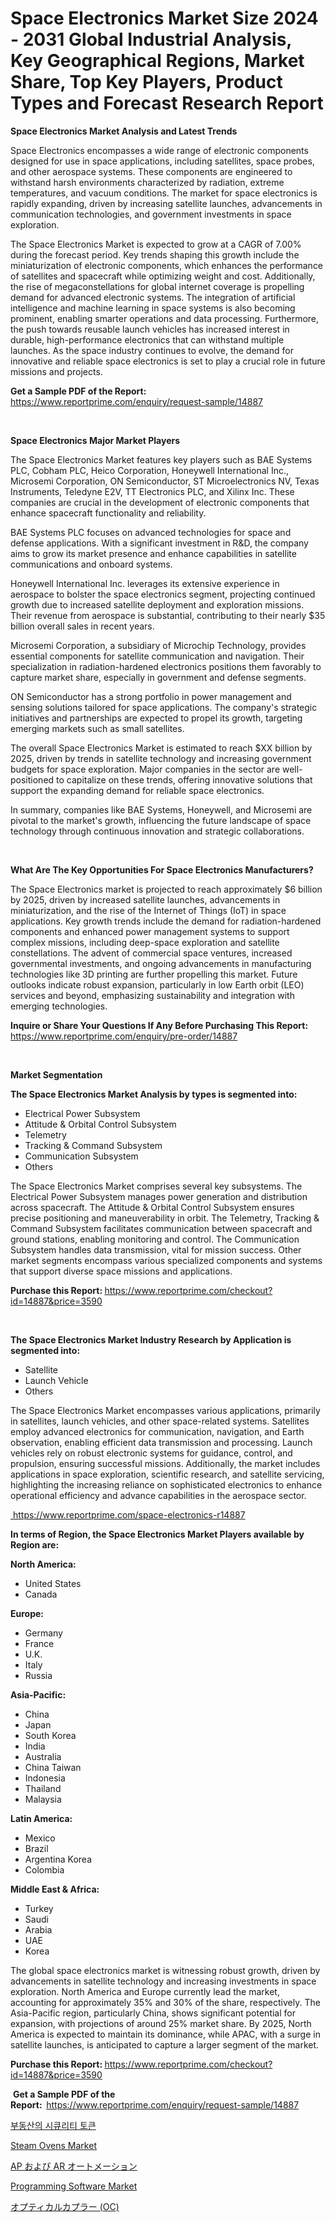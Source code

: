 <p><h1>Space Electronics Market Size 2024 - 2031 Global Industrial Analysis, Key Geographical Regions, Market Share, Top Key Players, Product Types and Forecast Research Report</h1></p><p><strong>Space Electronics Market Analysis and Latest Trends</strong></p>
<p><p>Space Electronics encompasses a wide range of electronic components designed for use in space applications, including satellites, space probes, and other aerospace systems. These components are engineered to withstand harsh environments characterized by radiation, extreme temperatures, and vacuum conditions. The market for space electronics is rapidly expanding, driven by increasing satellite launches, advancements in communication technologies, and government investments in space exploration.</p><p>The Space Electronics Market is expected to grow at a CAGR of 7.00% during the forecast period. Key trends shaping this growth include the miniaturization of electronic components, which enhances the performance of satellites and spacecraft while optimizing weight and cost. Additionally, the rise of megaconstellations for global internet coverage is propelling demand for advanced electronic systems. The integration of artificial intelligence and machine learning in space systems is also becoming prominent, enabling smarter operations and data processing. Furthermore, the push towards reusable launch vehicles has increased interest in durable, high-performance electronics that can withstand multiple launches. As the space industry continues to evolve, the demand for innovative and reliable space electronics is set to play a crucial role in future missions and projects.</p></p>
<p><strong>Get a Sample PDF of the Report:&nbsp;</strong> <a href="https://www.reportprime.com/enquiry/request-sample/14887">https://www.reportprime.com/enquiry/request-sample/14887</a></p>
<p>&nbsp;</p>
<p><strong>Space Electronics Major Market Players</strong></p>
<p><p>The Space Electronics Market features key players such as BAE Systems PLC, Cobham PLC, Heico Corporation, Honeywell International Inc., Microsemi Corporation, ON Semiconductor, ST Microelectronics NV, Texas Instruments, Teledyne E2V, TT Electronics PLC, and Xilinx Inc. These companies are crucial in the development of electronic components that enhance spacecraft functionality and reliability.</p><p>BAE Systems PLC focuses on advanced technologies for space and defense applications. With a significant investment in R&D, the company aims to grow its market presence and enhance capabilities in satellite communications and onboard systems. </p><p>Honeywell International Inc. leverages its extensive experience in aerospace to bolster the space electronics segment, projecting continued growth due to increased satellite deployment and exploration missions. Their revenue from aerospace is substantial, contributing to their nearly $35 billion overall sales in recent years.</p><p>Microsemi Corporation, a subsidiary of Microchip Technology, provides essential components for satellite communication and navigation. Their specialization in radiation-hardened electronics positions them favorably to capture market share, especially in government and defense segments.</p><p>ON Semiconductor has a strong portfolio in power management and sensing solutions tailored for space applications. The company's strategic initiatives and partnerships are expected to propel its growth, targeting emerging markets such as small satellites.</p><p>The overall Space Electronics Market is estimated to reach $XX billion by 2025, driven by trends in satellite technology and increasing government budgets for space exploration. Major companies in the sector are well-positioned to capitalize on these trends, offering innovative solutions that support the expanding demand for reliable space electronics. </p><p>In summary, companies like BAE Systems, Honeywell, and Microsemi are pivotal to the market's growth, influencing the future landscape of space technology through continuous innovation and strategic collaborations.</p></p>
<p>&nbsp;</p>
<p><strong>What Are The Key Opportunities For Space Electronics Manufacturers?</strong></p>
<p><p>The Space Electronics market is projected to reach approximately $6 billion by 2025, driven by increased satellite launches, advancements in miniaturization, and the rise of the Internet of Things (IoT) in space applications. Key growth trends include the demand for radiation-hardened components and enhanced power management systems to support complex missions, including deep-space exploration and satellite constellations. The advent of commercial space ventures, increased governmental investments, and ongoing advancements in manufacturing technologies like 3D printing are further propelling this market. Future outlooks indicate robust expansion, particularly in low Earth orbit (LEO) services and beyond, emphasizing sustainability and integration with emerging technologies.</p></p>
<p><strong>Inquire or Share Your Questions If Any Before Purchasing This Report:</strong> <a href="https://www.reportprime.com/enquiry/pre-order/14887">https://www.reportprime.com/enquiry/pre-order/14887</a></p>
<p>&nbsp;</p>
<p><strong>Market Segmentation</strong></p>
<p><strong>The Space Electronics Market Analysis by types is segmented into:</strong></p>
<p><ul><li>Electrical Power Subsystem</li><li>Attitude & Orbital Control Subsystem</li><li>Telemetry</li><li>Tracking & Command Subsystem</li><li>Communication Subsystem</li><li>Others</li></ul></p>
<p><p>The Space Electronics Market comprises several key subsystems. The Electrical Power Subsystem manages power generation and distribution across spacecraft. The Attitude & Orbital Control Subsystem ensures precise positioning and maneuverability in orbit. The Telemetry, Tracking & Command Subsystem facilitates communication between spacecraft and ground stations, enabling monitoring and control. The Communication Subsystem handles data transmission, vital for mission success. Other market segments encompass various specialized components and systems that support diverse space missions and applications.</p></p>
<p><strong>Purchase this Report:&nbsp;</strong><a href="https://www.reportprime.com/checkout?id=14887&price=3590">https://www.reportprime.com/checkout?id=14887&price=3590</a></p>
<p>&nbsp;</p>
<p><strong>The Space Electronics Market Industry Research by Application is segmented into:</strong></p>
<p><ul><li>Satellite</li><li>Launch Vehicle</li><li>Others</li></ul></p>
<p><p>The Space Electronics Market encompasses various applications, primarily in satellites, launch vehicles, and other space-related systems. Satellites employ advanced electronics for communication, navigation, and Earth observation, enabling efficient data transmission and processing. Launch vehicles rely on robust electronic systems for guidance, control, and propulsion, ensuring successful missions. Additionally, the market includes applications in space exploration, scientific research, and satellite servicing, highlighting the increasing reliance on sophisticated electronics to enhance operational efficiency and advance capabilities in the aerospace sector.</p></p>
<p><a href="https://www.reportprime.com/space-electronics-r14887">&nbsp;https://www.reportprime.com/space-electronics-r14887</a></p>
<p><strong>In terms of Region, the Space Electronics Market Players available by Region are:</strong></p>
<p>
    <p> <strong> North America: </strong>
        <ul>
            <li>United States</li>
            <li>Canada</li>
        </ul>
        </p> 
    <p> <strong> Europe: </strong>
        <ul>
            <li>Germany</li>
            <li>France</li>
            <li>U.K.</li>
            <li>Italy</li>
            <li>Russia</li>
        </ul>
        </p> 
    <p> <strong> Asia-Pacific: </strong>
        <ul>
            <li>China</li>
            <li>Japan</li>
            <li>South Korea</li>
            <li>India</li>
            <li>Australia</li>
            <li>China Taiwan</li>
            <li>Indonesia</li>
            <li>Thailand</li>
            <li>Malaysia</li>
        </ul>
        </p> 
    <p> <strong> Latin America: </strong>
        <ul>
            <li>Mexico</li>
            <li>Brazil</li>
            <li>Argentina Korea</li>
            <li>Colombia</li>
        </ul>
        </p> 
    <p> <strong> Middle East & Africa: </strong>
        <ul>
            <li>Turkey</li>
            <li>Saudi</li>
            <li>Arabia</li>
            <li>UAE</li>
            <li>Korea</li>
        </ul>
    </p>
    </p>
<p><p>The global space electronics market is witnessing robust growth, driven by advancements in satellite technology and increasing investments in space exploration. North America and Europe currently lead the market, accounting for approximately 35% and 30% of the share, respectively. The Asia-Pacific region, particularly China, shows significant potential for expansion, with projections of around 25% market share. By 2025, North America is expected to maintain its dominance, while APAC, with a surge in satellite launches, is anticipated to capture a larger segment of the market.</p></p>
<p><strong>Purchase this Report: </strong><a href="https://www.reportprime.com/checkout?id=14887&price=3590">https://www.reportprime.com/checkout?id=14887&price=3590</a></p>
<p>&nbsp;<strong>Get a Sample PDF of the Report:&nbsp;&nbsp;</strong><a href="https://www.reportprime.com/enquiry/request-sample/14887">https://www.reportprime.com/enquiry/request-sample/14887</a></p>
<p><strong></strong></p>
<p><p><a href="https://medium.com/@anil.parihar/%EB%B6%80%EB%8F%99%EC%82%B0-%EC%8B%9C%EC%9E%A5%EC%9D%98-%EB%B3%B4%EC%95%88-%ED%86%A0%ED%81%B0-%EA%B7%9C%EB%AA%A8-%EC%A0%90%EC%9C%A0%EC%9C%A8-%EB%B0%8F-%ED%8A%B8%EB%A0%8C%EB%93%9C-%EB%B6%84%EC%84%9D-%EB%B3%B4%EA%B3%A0%EC%84%9C-%EC%A0%9C%ED%92%88-%EC%86%8C%ED%94%84%ED%8A%B8%EC%9B%A8%EC%96%B4-%EC%84%9C%EB%B9%84%EC%8A%A4-%EB%B0%8F-%EC%84%B8%EB%B6%84%ED%99%94-%EC%98%88%EC%B8%A1-2024-2031-c63c096bcfdd">부동산의 시큐리티 토큰</a></p><p><a href="https://medium.com/@gazmirgurakuqi139/the-steam-ovens-market-insights-report-offers-an-in-depth-and-thorough-analysis-of-the-market-3a84f0068c4d?postPublishedType=initial">Steam Ovens Market</a></p><p><a href="https://medium.com/@deonboer2023/ap-ar-automation-market-%E3%81%AF-%E3%82%B3%E3%82%B9%E3%83%88%E7%AE%A1%E7%90%86%E3%81%A8%E5%8A%B9%E7%8E%87%E5%90%91%E4%B8%8A%E3%82%92%E5%84%AA%E5%85%88%E3%81%97%E3%81%BE%E3%81%99-%E3%81%95%E3%82%89%E3%81%AB-%E5%A0%B1%E5%91%8A%E6%9B%B8%E3%81%AF%E5%B8%82%E5%A0%B4%E3%81%AE%E9%9C%80%E8%A6%81%E9%9D%A2%E3%81%A8%E4%BE%9B%E7%B5%A6%E9%9D%A2%E3%81%AE%E4%B8%A1%E6%96%B9%E3%82%92%E3%82%AB%E3%83%90%E3%83%BC%E3%81%97%E3%81%A6%E3%81%84%E3%81%BE%E3%81%99-ap-ar-automation-5f15423580c0">AP および AR オートメーション</a></p><p><a href="https://www.linkedin.com/pulse/analyzing-key-drivers-programming-software-market-trends-ruh9c?trackingId=C%2Bzu%2B4EcRrelGnfUTOishg%3D%3D">Programming Software Market</a></p><p><a href="https://medium.com/@deonboer2023/optical-coupler-oc-market-%E3%81%AE%E3%82%B0%E3%83%AD%E3%83%BC%E3%83%90%E3%83%AB%E5%B8%82%E5%A0%B4%E6%A6%82%E8%A6%81%E3%81%AF-%E4%B8%96%E7%95%8C%E3%81%8A%E3%82%88%E3%81%B3%E4%B8%BB%E8%A6%81%E5%B8%82%E5%A0%B4%E3%81%AB%E3%81%8A%E3%81%91%E3%82%8B%E6%A5%AD%E7%95%8C%E3%81%AB%E5%BD%B1%E9%9F%BF%E3%82%92%E4%B8%8E%E3%81%88%E3%82%8B%E4%B8%BB%E8%A6%81%E3%81%AA%E3%83%88%E3%83%AC%E3%83%B3%E3%83%89%E3%81%AB%E3%81%A4%E3%81%84%E3%81%A6-%E7%8B%AC%E8%87%AA%E3%81%AE%E8%A6%96%E7%82%B9%E3%82%92%E6%8F%90%E4%BE%9B%E3%81%97%E3%81%BE%E3%81%99-6b180dd7eecd">オプティカルカプラー (OC)</a></p></p>